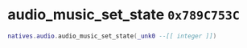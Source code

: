 # audio_music_set_state `0x789C753C`

```lua
natives.audio.audio_music_set_state(_unk0 --[[ integer ]])
```